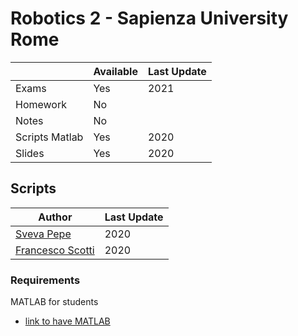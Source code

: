 # Robotics 2 - Sapienza University Rome

|   | Available | Last Update |
| ------------- | ------------- | ------------ |
| Exams | Yes | 2021 |
| Homework  | No  | |
| Notes | No | |
| Scripts  Matlab| Yes  | 2020|
| Slides | Yes | 2020 |

## Scripts 

| Author |  Last Update | 
|--------| ------------ | 
| [Sveva Pepe](https://github.com/pepes97) | 2020 | 
| [Francesco Scotti](https://github.com/FrancescoScotti) | 2020 |


### Requirements
MATLAB for students
* [link to have MATLAB](https://it.mathworks.com/academia/tah-portal/sapienza-universita-di-roma-40576534.html)
